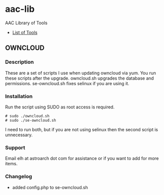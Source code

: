 # aac-lib
AAC Library of Tools

- <a href=https://github.com/Texiwill/aac-lib/tree/master/>List of Tools</a>

## OWNCLOUD

### Description
These are a set of scripts I use when updating owncloud via yum. You
run these scripts after the upgrade. owncloud.sh upgrades the database
and permissions. se-owncloud.sh fixes selinux if you are using it.

### Installation
Run the script using SUDO as root access is required.  

	# sudo ./owncloud.sh
	# sudo ./se-owncloud.sh

I need to run both, but if you are not using selinux then the second
script is unnecessary.

### Support
Email elh at astroarch dot com for assistance or if you want to add
for more items.

### Changelog
- added config.php to se-owncloud.sh
